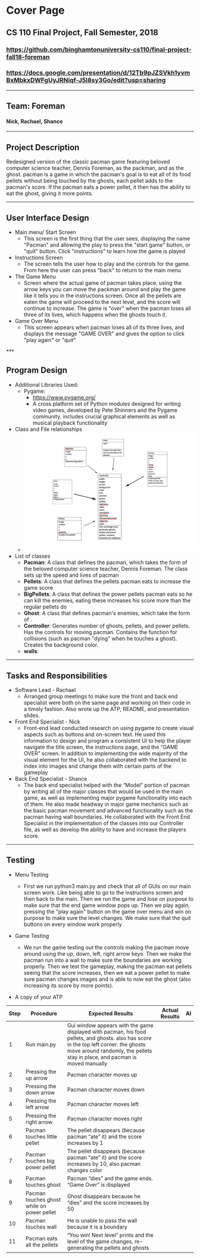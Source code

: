 # Cover Page
## CS 110 Final Project, Fall Semester, 2018
### https://github.com/binghamtonuniversity-cs110/final-project-fall18-foreman
### https://docs.google.com/presentation/d/12Tb9pJZSVkh1yvmBxMbkxDWFgUyJRNiqf-J5I8sy3Go/edit?usp=sharing
***
## Team: Foreman
#### Nick, Rachael, Shance

***

## Project Description
Redesigned version of the classic pacman game featuring beloved computer science teacher, Dennis Foreman, as the packman, and <whoever the ghose is> as the ghost. pacman is a game in which the pacman's goal is to eat all of its food pellets without being touched by the ghosts, each pellet adds to the pacman's score. If the pacman eats a power pellet, it then has the ability to eat the ghost, giving it more points.
***    

## User Interface Design
* Main menu/ Start Screen
    * This screen is the first thing that the user sees, displaying the name "Pacman" and allowing the play to press the "start game" button, or "quit" button. Click "instructions" to learn how the game is played
* Instructions Screen
    * The screen tells the user how to play and the controls for the game. From here the user can press "back" to return to the main menu
* The Game Menu
    * Screen where the actual game of pacman takes place, using the arrow keys you can move the packman around and play the game like it tells you in the instructions screen. Once all the pellets are eaten the game will proceed to the next level, and the score will continue to increase. The game is "over" when the pacman loses all three of its lives, which happens when the ghosts touch it.
* Game Over Menu
    * This screen appears when pacman loses all of its three lives, and displays the message "GAME OVER" and gives the option to click "play again" or "quit"
<paste each screen menu here>
***        

## Program Design
* Additional Libraries Used:
    * Pygame:
        * https://www.pygame.org/
        * A cross platform set of Python modules designed for writing video games, developed by Pete Shinners and the Pygame community. includes crucial graphical elements as well as musical playback functionality
* Class and File relationships
    * ![](class_relations.jpg)
* List of classes
    * **Pacman**: A class that defines the pacman, which takes the form of the beloved computer science teacher, Dennis Foreman. The class sets up the speed and lives of pacman
    * **Pellets**: A class that defines the pellets pacman eats to increase the game score
    * **BigPellets**: A class that defines the power pellets pacman eats so he can kill the enemies, eating these increases his score more than the regular pellets do
    * **Ghost**: A class that defines pacman's enemies, which take the form of <name of ghost> .
    * **Controller**: Generates number of ghosts, pellets, and power pellets. Has the controls for moving pacman. Contains the function for collisions (such as pacman "dying" when he touches a ghost). Creates the background color.
    * **walls**:
***

## Tasks and Responsibilities
* Software Lead - Rachael
    * Arranged group meetings to make sure the front and back end specialist were both on the same page and working on their code in a timely fashion. Also wrote up the ATP, README, and presentation slides.
* Front End Specialist - Nick
    * Front-end lead conducted research on using pygame to create visual aspects such as buttons and on-screen text. He used this information to design and program a consistent UI to help the player navigate the title screen, the instructions page, and the “GAME OVER” screen. In addition to implementing the wide majority of the visual element for the UI, he also collaborated with the backend to index into images and change them with certain parts of the gameplay
* Back End Specialist - Shance
    * The back end specialist helped with the “Model” portion of pacman by writing all of the major classes that would be used in the main game, as well as implementing major pygame functionality into each of them. He also made headway in major game mechanics such as the basic pacman movement and advanced functionality such as the pacman having wall boundaries. He collaborated with the Front End Specialist in the implementation of the classes into our Controller file, as well as develop the ability to have and increase the players score.
***

## Testing
* Menu Testing
    * First we run python3 main.py and check that all of GUIs on our main screen work. Like being able to go to the instructions screen and then back to the main. Then we run the game and lose on purpose to make sure that the end game window pops up. Then we play again, pressing the "play again" button on the game over menu and win on purpose to make sure the level changes. We make sure that the quit buttons on every window work properly
* Game Testing
    * We run the game testing out the controls making the pacman move around using the up, down, left, right arrow keys. Then we make the pacman run into a wall to make sure the boundaries are working properly. Then we test the gameplay, making the pacman eat pellets seeing that the score increases, then we eat a power pellet to make sure pacman changes images and is able to now eat the ghost (also increasing its score by more points).

* A copy of your ATP

| Step | Procedure | Expected Results | Actual Results | Al |
| --- | --- | --- | --- | --- |
| 1 | Run main.py | Gui window appears with the game displayed with pacman, his food pellets, and ghosts. also has score in the top left corner. the ghosts move around randomly, the pellets stay in place, and pacman is moved manually |   |   |
| 2 | Pressing the up arrow | Pacman character moves up |   |   |
| 3 | Pressing the down arrow | Pacman character moves down |   |   |
| 4 | Pressing the left arrow | Pacman character moves left |   |   |
| 5 | Pressing the right arrow | Pacman character moves right |   |   |
| 6 | Pacman touches little pellet | The pellet disappears (because pacman “ate” it) and the score increases by 1 |   |   |
| 7 | Pacman touches big power pellet | The pellet disappears (because pacman “ate” it) and the score increases by 10, also pacman changes color |   |   |
| 8 | Pacman touches ghost | Pacman “dies” and the game ends. “Game Over” is displayed |   |   |
| 9 | Pacman touches ghost while on power pellet | Ghost disappears because he “dies” and the score increases by 50 |   |   |
| 10 | Pacman touches wall | He is unable to pass the wall because it is a boundary |   |   |
| 11 | Pacman eats all the pellets | “You win! Next level” prints and the level of the game changes, re-generating the pellets and ghosts |   |   |
